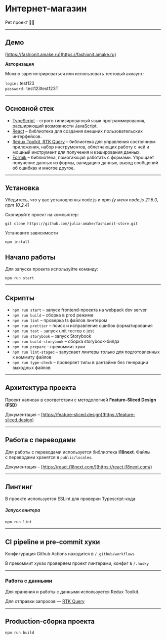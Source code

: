 # Интернет-магазин

Pet проект 👩‍💻

---

## Демо

[https://fashionit.amake.ru](https://fashionit.amake.ru)

**Авторизация**

Можно зарегистрироваться или использовать тестовый аккаунт:

`login:` test123<br />
`password:` test123test123T

---

## Основной стек

- [TypeScript](https://www.typescriptlang.org) – строго типизированный язык программирования, расширяющий возможности JavaScript.
- [React](https://react.dev) – библиотека для создания внешних пользовательских интерфейсов.
- [Redux Toolkit, RTK Query](https://redux-toolkit.js.org) – библиотека для управления состоянием приложения, набор инструментов, облегчающих работу с ней и мощный инструмент для получения и кэширования данных.
- [Formik](https://formik.org) – библиотека, помогающая работать с формами. Упрощает получение данных из формы, валидацию данных, вывод сообщений об ошибках и многое другое.

---

## Установка

Убедитесь, что у вас установленны node.js и npm _(у меня node.js 21.6.0, npm 10.2.4)_

Скопируйте проект на компьютер:

```
git clone https://github.com/julia-amake/fashionit-store.git
```

Установите зависимости

```
npm install
```

## Начало работы

Для запуска проекта используйте команду:

```
npm run start
```

---

## Скрипты

- `npm run start` – запуск frontend-проекта на webpack dev server
- `npm run build` – сборка в prod режиме
- `npm run lint` – проверка ts файлов линтером
- `npm run prettier` – поиск и исправление ошибок форматирования
- `npm run test` – запуск unit тестов с jest
- `npm run storybook` – запуск Storybook
- `npm run build-storybook` – сборка storybook-билда
- `npm run prepare` – прекоммит хуки
- `npm run lint-staged` – запускает линтеры только для подготовленных к коммиту файлов
- `npm run type-check` – проверяет типы в рантайме без генерации выходных файлов

---

## Архитектура проекта

Проект написан в соответствии с методологией **Feature-Sliced Design (FSD)**

Документация – [https://feature-sliced.design](https://feature-sliced.design)

---

## Работа с переводами

Для работы с переводами используется библиотека **i18next**.
Файлы с переводами хранятся в `public/locales`.

Документация – [https://react.i18next.com/](https://react.i18next.com/)

---

## Линтинг

В проекте используется ESLint для проверки Typescript-кода

##### Запуск линтера

`npm run lint`

---

## CI pipeline и pre-commit хуки

Конфигурация Github Actions находится в `/.github/workflows`

В прекоммит хуках проверяем проект линтерами, конфиг в `/.husky`

---

### Работа с данными

Для хранения и работы с данными используется Redux Toolkit.

Для отправки запросов — [RTK Query](/src/shared/api/rtkApi.ts)

---

## Production-сборка проекта

```
npm run build
```
